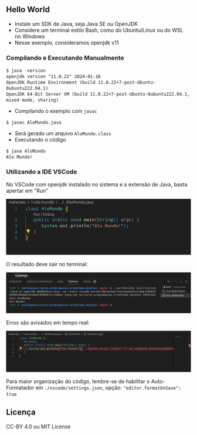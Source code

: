 ## Hello World

- Instale um SDK de Java, seja Java SE ou OpenJDK
- Considere um terminal estilo Bash, como do Ubuntu/Linux ou do WSL no Windows
- Nesse exemplo, consideramos openjdk v11

### Compilando e Executando Manualmente

```
$ java -version
openjdk version "11.0.22" 2024-01-16
OpenJDK Runtime Environment (build 11.0.22+7-post-Ubuntu-0ubuntu222.04.1)
OpenJDK 64-Bit Server VM (build 11.0.22+7-post-Ubuntu-0ubuntu222.04.1, mixed mode, sharing)
```

- Compilando o exemplo com `javac`

```
$ javac AloMundo.java
```

- Será gerado um arquivo `AloMundo.class`
- Executando o código

```
$ java AloMundo
Alo Mundo!
```

### Utilizando a IDE VSCode

No VSCode com openjdk instalado no sistema e a extensão de Java, basta apertar em "Run"

![](codigo-run.png)

O resultado deve sair no terminal:

![](codigo-terminal.png)

Erros são avisados em tempo real:

![](codigo-erro.png)

Para maior organização do código, lembre-se de habilitar o Auto-Formatador em `./vscode/settings.json`, opção: `"editor.formatOnSave": true`

## Licença

CC-BY 4.0 ou MIT License
